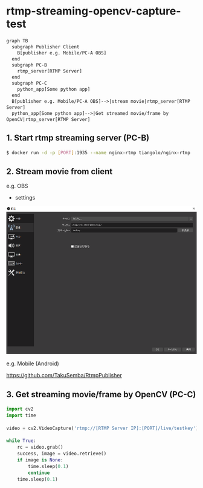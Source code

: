 # rtmp-streaming-opencv-capture-test

```mermaid
graph TB
  subgraph Publisher Client
    B[publisher e.g. Mobile/PC-A OBS]
  end
  subgraph PC-B
    rtmp_server[RTMP Server]
  end
  subgraph PC-C
    python_app[Some python app]
  end
  B[publisher e.g. Mobile/PC-A OBS]-->|stream movie|rtmp_server[RTMP Server]
  python_app[Some python app]-->|Get streamed movie/frame by OpenCV|rtmp_server[RTMP Server]
```

## 1. Start rtmp streaming server (PC-B)

```bash
$ docker run -d -p [PORT]:1935 --name nginx-rtmp tiangolo/nginx-rtmp
```

## 2. Stream movie from client

e.g. OBS

- settings

![obs](./obs.png)

e.g. Mobile (Android)

https://github.com/TakuSemba/RtmpPublisher

## 3. Get streaming movie/frame by OpenCV (PC-C)

```python
import cv2
import time

video = cv2.VideoCapture('rtmp://[RTMP Server IP]:[PORT]/live/testkey')

while True:
    rc = video.grab()
    success, image = video.retrieve()
    if image is None:
        time.sleep(0.1)
        continue
    time.sleep(0.1)
```